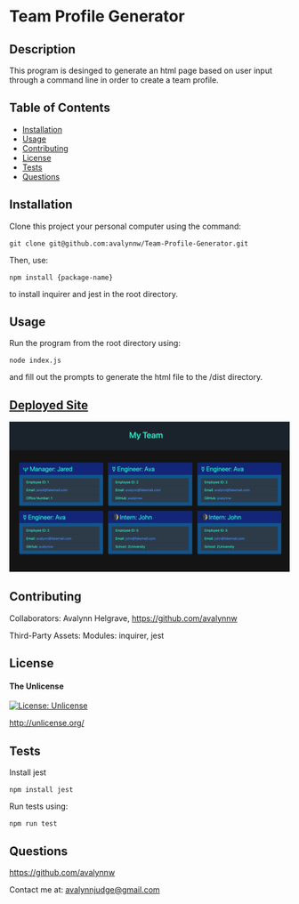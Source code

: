 # Team Profile Generator

## Description

This program is desinged to generate an html page based on user input through a command line in order to create a team profile.

## Table of Contents

- [Installation](#installation)
- [Usage](#usage)
- [Contributing](#contributing)
- [License](#license)
- [Tests](#tests)
- [Questions](#questions)

## Installation

Clone this project your personal computer using the command: 

	git clone git@github.com:avalynnw/Team-Profile-Generator.git 

Then, use: 

	npm install {package-name}

 to install inquirer and jest in the root directory.

## Usage

Run the program from the root directory using:

	node index.js

 and fill out the prompts to generate the html file to the /dist directory.


## [Deployed Site](https://avalynnw.github.io/Team-Profile-Generator/)

![generated html file](./Assets/images/html_file.png)

## Contributing

Collaborators: Avalynn Helgrave, https://github.com/avalynnw

Third-Party Assets: Modules: inquirer, jest


## License

#### The Unlicense

[![License: Unlicense](https://img.shields.io/badge/license-Unlicense-blue.svg)](http://unlicense.org/)

http://unlicense.org/

## Tests

Install jest

	npm install jest

Run tests using:

	npm run test

## Questions

https://github.com/avalynnw

 Contact me at: avalynnjudge@gmail.com